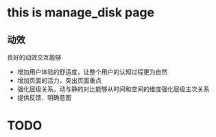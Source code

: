 # this is manage_disk page

## 动效
良好的动效交互能够
+ 增加用户体验的舒适度，让整个用户的认知过程更为自然
+ 增加页面的活力，突出页面重点
+ 强化层级关系，动与静的对比能够从时间和空间的维度强化层级主次关系
+ 提供反馈、明确意图

# TODO

